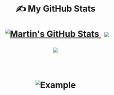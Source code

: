 

<br>

<h1 align="center">

&#x270d; My GitHub Stats

<div align="center">

<a   href="https://github.com/Jadabuawwad/Jadabuawwad">
  <img  style="margin-left:10px; margin-top:10px;" src="https://github-readme-stats.vercel.app/api?username=Jadabuawwad&show_icons=true&theme=github_dark" alt="Martin's GitHub Stats" />
</a>

<a href="https://github.com/Jadabuawwad/Jadabuawwad">
  <img style="margin-left:10px; margin-top:10px;"  src="https://github-readme-stats.vercel.app/api/wakatime?username=Jadabuawwad&theme=github_dark" />
</a>


![](https://komarev.com/ghpvc/?username=Jadabuawwad&color=red&style=flat-square&label=PROFILE+VIEWS)

</div>

<br/>

![Example](https://raw.githubusercontent.com/matfantinel/matfantinel/master/waves.svg)
